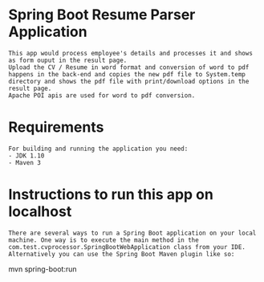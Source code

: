 # Spring Boot Resume Parser Application

	This app would process employee's details and processes it and shows as form ouput in the result page. 
	Upload the CV / Resume in word format and conversion of word to pdf happens in the back-end and copies the new pdf file to System.temp directory and shows the pdf file with print/download options in the result page. 
	Apache POI apis are used for word to pdf conversion.

# Requirements

	For building and running the application you need:
	- JDK 1.10
	- Maven 3

# Instructions to run this app on localhost
	
	There are several ways to run a Spring Boot application on your local machine. One way is to execute the main method in the com.test.cvprocessor.SpringBootWebApplication class from your IDE. Alternatively you can use the Spring Boot Maven plugin like so:
mvn spring-boot:run